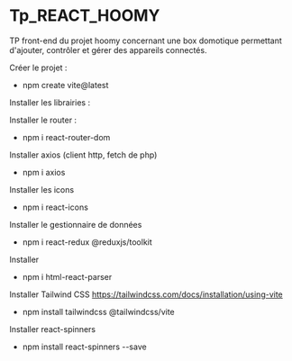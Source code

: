 # Tp_REACT_HOOMY
TP front-end du projet hoomy concernant une box domotique permettant d'ajouter, contrôler et gérer des appareils connectés.

Créer le projet :
- npm create vite@latest

Installer les librairies :


Installer le router :
- npm i react-router-dom

Installer axios (client http, fetch de php)
- npm i axios

Installer les icons
- npm i react-icons

Installer le gestionnaire de données
- npm i react-redux @reduxjs/toolkit

Installer
- npm i html-react-parser

Installer Tailwind CSS https://tailwindcss.com/docs/installation/using-vite
- npm install tailwindcss @tailwindcss/vite

Installer react-spinners
- npm install react-spinners --save